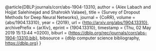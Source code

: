@article{DBLP:journals/corr/abs-1904-13310,
  author    = {Alex Labach and
               Hojjat Salehinejad and
               Shahrokh Valaee},
  title     = {Survey of Dropout Methods for Deep Neural Networks},
  journal   = {CoRR},
  volume    = {abs/1904.13310},
  year      = {2019},
  url       = {http://arxiv.org/abs/1904.13310},
  archivePrefix = {arXiv},
  eprint    = {1904.13310},
  timestamp = {Thu, 02 May 2019 15:13:44 +0200},
  biburl    = {https://dblp.org/rec/journals/corr/abs-1904-13310.bib},
  bibsource = {dblp computer science bibliography, https://dblp.org}
}